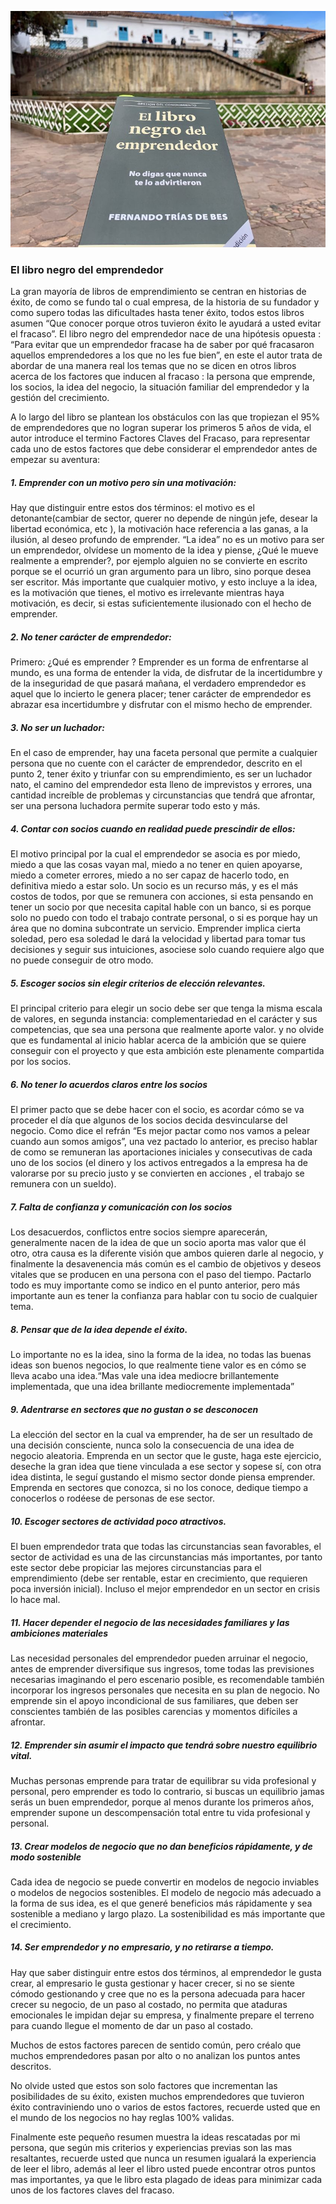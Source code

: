 ![El libro negro del emprendedor](/images/blog/blog_entrepreneur_opt.png)

### El libro negro del emprendedor

La gran  mayoría de libros de emprendimiento se centran en historias de éxito, de como se fundo tal o cual empresa, de la historia de su fundador y como supero todas las dificultades hasta tener éxito,  todos estos libros asumen “Que conocer porque otros tuvieron éxito le ayudará a usted evitar el fracaso”. El libro negro del emprendedor nace de una  hipótesis opuesta : “Para evitar que un emprendedor fracase ha de saber por qué fracasaron aquellos emprendedores a los que no les fue bien”, en este el autor trata de abordar de una manera real los temas que no se dicen en otros libros acerca de los factores que inducen al fracaso : la persona que emprende, los socios, la idea del negocio, la situación familiar del emprendedor y la gestión del crecimiento.

A lo largo del libro se plantean los obstáculos con las que tropiezan el 95% de emprendedores que  no logran superar los primeros 5 años de vida, el autor  introduce el termino Factores Claves del Fracaso, para representar cada uno de estos factores  que debe considerar el emprendedor antes de empezar su aventura:

##### 1. Emprender con un motivo pero sin una motivación:
Hay que distinguir entre estos dos términos: el motivo es el detonante(cambiar de sector, querer no depende de ningún jefe,  desear la libertad económica, etc ), la motivación hace referencia a las ganas, a la ilusión, al deseo profundo de emprender.
“La idea” no es un motivo para ser un emprendedor, olvídese un momento de la idea y piense, ¿Qué le mueve realmente a emprender?, por ejemplo alguien no se convierte en escrito porque  se el ocurrió un gran argumento para un libro,  sino porque desea ser escritor.
Más importante que cualquier motivo, y esto incluye a la idea, es la motivación que tienes, el motivo es irrelevante mientras haya motivación, es decir, si estas suficientemente ilusionado con el hecho de emprender.

##### 2. No tener carácter de emprendedor:
Primero: ¿Qué es emprender ?  Emprender es un forma de enfrentarse al mundo,  es una forma de entender la vida, de disfrutar de la incertidumbre y de la inseguridad de que pasará mañana, el verdadero emprendedor es aquel que lo incierto le genera placer; tener carácter de emprendedor es abrazar esa incertidumbre y disfrutar con el mismo hecho de emprender.

##### 3. No ser un luchador:
En el caso de emprender, hay una faceta personal que permite a cualquier persona que no cuente con el carácter de emprendedor, descrito en el punto 2, tener éxito y triunfar con su emprendimiento, es ser un luchador nato, el camino del emprendedor esta lleno de imprevistos y errores, una  cantidad increíble de problemas y circunstancias que  tendrá que afrontar,  ser una  persona luchadora permite superar todo esto y más.

##### 4. Contar con socios cuando en realidad puede prescindir de ellos:
El motivo principal por la cual el emprendedor se asocia es por miedo,  miedo a que las cosas vayan mal, miedo a no tener en quien apoyarse, miedo a cometer errores, miedo a no ser capaz de hacerlo todo,  en definitiva miedo a estar solo.
Un  socio es un recurso más, y es el más costos de todos, por que se remunera con acciones, si esta pensando en tener un socio por que necesita capital hable con un banco, si es porque solo no puedo con todo el trabajo contrate personal, o si es porque hay un área que no domina subcontrate un servicio.
Emprender implica cierta soledad, pero esa soledad le dará la velocidad y libertad para tomar tus decisiones y seguir sus intuiciones, asociese solo cuando requiere algo que no puede conseguir de otro modo.

##### 5. Escoger socios sin elegir criterios de elección relevantes. 
El principal criterio para elegir un socio debe ser que tenga la misma escala de valores,  en segunda instancia: complementariedad en el carácter y sus competencias, que sea una  persona que realmente aporte valor. y no olvide que es fundamental al inicio hablar acerca de la ambición que se quiere conseguir con el proyecto y que esta ambición este plenamente compartida por los socios.

##### 6. No tener lo acuerdos claros entre los socios
El primer pacto que se debe hacer con el socio, es acordar cómo se va proceder el día que algunos de los socios decida desvincularse del negocio.  Como dice el refrán “Es mejor pactar como nos vamos a pelear cuando aun somos amigos”,  una vez pactado lo anterior, es preciso hablar de como se remuneran   las aportaciones iniciales y consecutivas de cada uno de los socios (el dinero y los activos entregados a la empresa ha de valorarse por su precio justo y se convierten en acciones , el trabajo se remunera con un sueldo).

##### 7. Falta de confianza y comunicación con los socios
Los desacuerdos, conflictos entre socios siempre aparecerán, generalmente nacen de la idea de que un socio aporta mas valor que él otro, otra causa es la diferente visión que ambos quieren darle al negocio, y finalmente la desavenencia	más común es el cambio de objetivos y deseos vitales que se producen en una persona con el paso del tiempo. Pactarlo todo es muy importante como se indico en el punto anterior, pero más importante aun es tener la confianza para hablar con tu socio de cualquier tema.

##### 8. Pensar que de la idea depende el éxito.
Lo importante no es la idea, sino la forma de la idea, no todas las buenas ideas son buenos negocios, lo que realmente tiene valor es en cómo se lleva acabo una idea.“Mas vale una  idea mediocre brillantemente implementada, que una idea brillante mediocremente implementada”

##### 9. Adentrarse en sectores que no gustan o se desconocen
La elección del sector en la cual va emprender, ha de ser un resultado de una decisión consciente, nunca solo la consecuencia de una idea de negocio aleatoria. Emprenda en un sector que le guste, haga este ejercicio, deseche la gran idea que tiene vinculada a ese sector y sopese sí, con otra idea distinta, le seguí gustando el mismo sector donde piensa emprender. 
Emprenda en sectores que conozca, si no los conoce, dedique tiempo a conocerlos o rodéese de personas de ese sector.

##### 10. Escoger sectores de actividad poco atractivos.
El buen emprendedor trata  que todas las circunstancias sean favorables, el sector de actividad es una de las circunstancias más importantes, por tanto este sector debe propiciar las mejores circunstancias para el emprendimiento (debe ser rentable, estar en crecimiento,  que requieren poca inversión inicial). Incluso el mejor emprendedor en  un sector en crisis lo hace mal.

##### 11. Hacer depender el negocio de las necesidades familiares y las ambiciones materiales
Las necesidad personales del emprendedor pueden arruinar el negocio, antes de emprender diversifique sus ingresos, tome todas las previsiones	necesarias imaginando el pero escenario posible, es recomendable también incorporar los ingresos personales que necesita en su plan de negocio. No emprende sin el apoyo incondicional de sus familiares, que deben ser conscientes también de las posibles carencias y momentos difíciles a afrontar.

##### 12. Emprender sin asumir el impacto que tendrá sobre nuestro equilibrio vital.
Muchas personas emprende para tratar de equilibrar su vida profesional y personal,  pero emprender es todo lo contrario, si buscas un equilibrio jamas serás un buen emprendedor, porque al menos durante los primeros años, emprender supone un descompensación total entre tu vida profesional y personal.

##### 13. Crear modelos de negocio que no dan beneficios rápidamente,  y de modo sostenible
Cada idea de negocio se puede convertir en modelos de negocio inviables o modelos de negocios sostenibles. El modelo de negocio más adecuado a la forma de sus idea,  es el que generé beneficios más rápidamente y sea sostenible a mediano y largo plazo. La sostenibilidad es más importante que el crecimiento.

##### 14. Ser emprendedor y no empresario, y no retirarse a tiempo.
Hay que saber distinguir entre estos dos términos, al emprendedor le gusta crear, al empresario le gusta gestionar y hacer crecer, si no se siente cómodo gestionando y cree que no es la persona adecuada para hacer crecer su negocio, de un paso al costado, no permita que ataduras emocionales le impidan  dejar su empresa, y finalmente  prepare el terreno para cuando llegue el momento de dar un paso al costado.

Muchos de estos factores parecen de sentido común, pero créalo que muchos emprendedores pasan por alto o no analizan los puntos antes descritos.

No olvide usted que estos son solo factores que  incrementan las posibilidades de su éxito, existen muchos emprendedores que tuvieron éxito contraviniendo uno o varios de estos factores, recuerde usted que en el mundo de los negocios no hay reglas 100% validas.

Finalmente este pequeño resumen muestra la ideas rescatadas por mi persona, que según mis criterios y experiencias previas son las mas resaltantes, recuerde usted que nunca un resumen igualará la experiencia de leer el libro, además al leer el libro usted puede encontrar otros puntos mas importantes, ya que le libro esta plagado de ideas para minimizar cada unos de los factores claves del fracaso. 